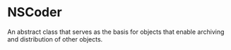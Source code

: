 # NSCoder

An abstract class that serves as the basis for objects that enable archiving and distribution of other objects.
